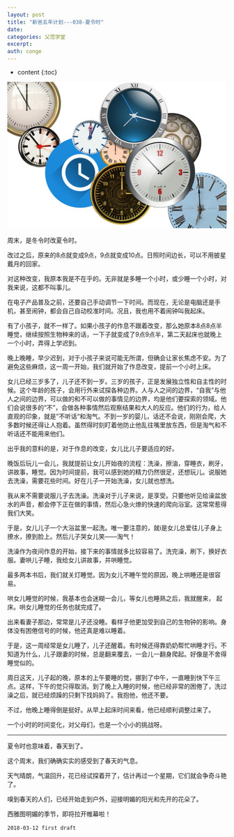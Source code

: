 ```yaml
---
layout: post
title: "新爸五年计划---038-夏令时"
date:
categories: 父范学堂
excerpt:
auth: conge
---
```

* content
{:toc}

![Clocks](/assets/images/父范学堂/118382-08f23fee39ca8e98.jpg)

周末，是冬令时改夏令时。

改过之后，原来的8点就变成9点，9点就变成10点。日照时间边长，可以不用披星戴月的回家。

对这种改变，我原本我是不在乎的。无非就是多睡一个小时，或少睡一个小时，对我来说，这都不叫事儿。

在电子产品普及之前，还要自己手动调节一下时间。而现在，无论是电脑还是手机，甚至闹钟，都会自己自动校准时间。况且，我也用不着闹钟叫我起床。

有了小孩子，就不一样了。如果小孩子的作息不跟着改变，那么她原本8点8点半睡觉，继续按照生物种来的话，一下子就变成了9点9点半，第二天起床也就晚上一个小时，弄得上学迟到。

晚上晚睡，早少迟到，对于小孩子来说可能无所谓，但确会让家长焦虑不安。为了避免这些麻烦，这一周一开始，我们就开始了作息改变，提前一个小时上床。

女儿已经三岁多了，儿子还不到一岁。三岁的孩子，正是发展独立性和自主性的时候。这个年龄的孩子，会用行外来试探各种边界。人与人之间的边界，“自我”与他人之间的边界，可以做的和不可以做的事情见的边界，均是他们要探索的领域。他们会说很多的“不”，会做各种事情然后观察结果和大人的反应。他们的行为，给人直观的印象，就是”不听话“和淘气。不到一岁的婴儿，话还不会说，刚刚会爬，大多数时候还得让人抱着。虽然得时刻盯着他防止他乱往嘴里放东西，但是淘气和不听话还不能用来他们。

出乎我的意料的是，对于作息的改变，女儿比儿子要适应的好。

晚饭后玩儿一会儿，我就提前让女儿开始夜的流程：洗澡，擦油，穿睡衣，刷牙，讲故事，睡觉。因为时间提前，我可以感到她的精力仍然很足，还想玩儿。说服她去洗澡，需要花些时间。好在儿子一开始洗澡，女儿就也想洗。

我从来不需要说服儿子去洗澡。洗澡对于儿子来说，是享受。只要他听见给澡盆放水的声音，都会停下正在做的事情，然后心急火燎的快速的爬向浴室。这常常惹得我们大笑。

于是，女儿儿子一个大浴盆里一起洗。唯一要注意的，就i是女儿总爱往儿子身上撩水，撩到脸上。然后儿子哭女儿笑——淘气！

洗澡作为夜间作息的开始，接下来的事情就多比较容易了。洗完澡，刷下，换好衣服。妻哄儿子睡，我给女儿讲故事，并哄睡觉。

最多两本书后，我们就关灯睡觉。因为女儿不睡午觉的原因，晚上哄睡还是很容易。

哄女儿睡觉的时候，我基本也会迷糊一会儿，等女儿也睡熟之后，我就醒来，  起床。哄女儿睡觉的任务也就完成了。

出来看妻子那边，常常是儿子还没睡。看样子他更加受到自己的生物钟的影响。身体没有困倦信号的时候，他还真是难以睡着。

于是，这一周经常是女儿睡了，儿子还醒着。有时候还得靠奶奶帮忙哄睡才行。不知道为什么，儿子跟妻的时候，总是翻来覆去，一会儿一翻身爬起。好像是不舍得睡觉似的。

周日这天，儿子起的晚，原本的上午要睡的觉，挪到了中午，一直睡到快下午三点。这样，下午的觉只得取消。到了晚上入睡的时候，他已经非常的困倦了，洗过澡之后，就已经烦躁的只剩下找妈妈了。我抱他，他还不要。

不过，他晚上睡得倒是挺好。从早上起床时间来看，他已经顺利调整过来了。

一个小时的时间变化，对父母们，也是一个小小的挑战呀。

----

夏令时也意味着，春天到了。

这个周末，我们确确实实的感受到了春天的气息。

天气晴朗，气温回升，花已经试探着开了，估计再过一个星期，它们就会争奇斗艳了。

嗅到春天的人们，已经开始走到户外，迎接明媚的阳光和先开的花朵了。

西雅图明媚的季节，即将拉开帷幕啦！

```
2018-03-12 first draft
```


